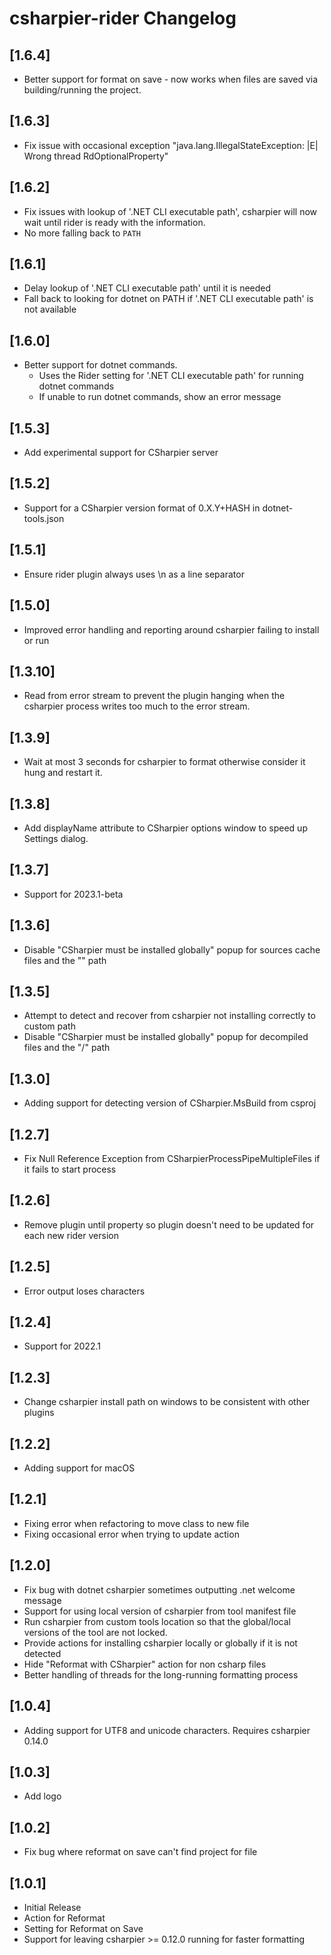 <!-- Keep a Changelog guide -> https://keepachangelog.com -->

# csharpier-rider Changelog

## [1.6.4]
- Better support for format on save - now works when files are saved via building/running the project.

## [1.6.3]
- Fix issue with occasional exception "java.lang.IllegalStateException: |E| Wrong thread RdOptionalProperty"

## [1.6.2]
- Fix issues with lookup of '.NET CLI executable path', csharpier will now wait until rider is ready with the information.
- No more falling back to `PATH`

## [1.6.1]
- Delay lookup of '.NET CLI executable path' until it is needed
- Fall back to looking for dotnet on PATH if '.NET CLI executable path' is not available

## [1.6.0]
- Better support for dotnet commands.
  - Uses the Rider setting for '.NET CLI executable path' for running dotnet commands
  - If unable to run dotnet commands, show an error message

## [1.5.3]
- Add experimental support for CSharpier server

## [1.5.2]
- Support for a CSharpier version format of 0.X.Y+HASH in dotnet-tools.json

## [1.5.1]
- Ensure rider plugin always uses \n as a line separator

## [1.5.0]
- Improved error handling and reporting around csharpier failing to install or run

## [1.3.10]
- Read from error stream to prevent the plugin hanging when the csharpier process writes too much to the error stream.

## [1.3.9]
- Wait at most 3 seconds for csharpier to format otherwise consider it hung and restart it.

## [1.3.8]
- Add displayName attribute to CSharpier options window to speed up Settings dialog.

## [1.3.7]
- Support for 2023.1-beta

## [1.3.6]
- Disable "CSharpier must be installed globally" popup for sources cache files and the "\" path

## [1.3.5]
- Attempt to detect and recover from csharpier not installing correctly to custom path
- Disable "CSharpier must be installed globally" popup for decompiled files and the "/" path 

## [1.3.0]
- Adding support for detecting version of CSharpier.MsBuild from csproj

## [1.2.7]
- Fix Null Reference Exception from CSharpierProcessPipeMultipleFiles if it fails to start process

## [1.2.6]
- Remove plugin until property so plugin doesn't need to be updated for each new rider version

## [1.2.5]
- Error output loses characters

## [1.2.4]
- Support for 2022.1

## [1.2.3]
- Change csharpier install path on windows to be consistent with other plugins

## [1.2.2]
- Adding support for macOS

## [1.2.1]
- Fixing error when refactoring to move class to new file
- Fixing occasional error when trying to update action

## [1.2.0]
- Fix bug with dotnet csharpier sometimes outputting .net welcome message
- Support for using local version of csharpier from tool manifest file
- Run csharpier from custom tools location so that the global/local versions of the tool are not locked.
- Provide actions for installing csharpier locally or globally if it is not detected
- Hide "Reformat with CSharpier" action for non csharp files
- Better handling of threads for the long-running formatting process

## [1.0.4]
- Adding support for UTF8 and unicode characters. Requires csharpier 0.14.0

## [1.0.3]
- Add logo

## [1.0.2]
- Fix bug where reformat on save can't find project for file

## [1.0.1]
- Initial Release
- Action for Reformat
- Setting for Reformat on Save
- Support for leaving csharpier >= 0.12.0 running for faster formatting